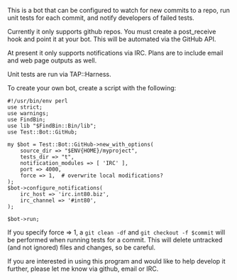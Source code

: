 This is a bot that can be configured to watch for new commits to a
repo, run unit tests for each commit, and notify developers of failed
tests.

Currently it only supports github repos. You must create a
post_receive hook and point it at your bot. This will be automated via
the GitHub API.

At present it only supports notifications via IRC. Plans are to
include email and web page outputs as well.

Unit tests are run via TAP::Harness.


To create your own bot, create a script with the following:

```
#!/usr/bin/env perl
use strict;
use warnings;
use FindBin;
use lib "$FindBin::Bin/lib";
use Test::Bot::GitHub;

my $bot = Test::Bot::GitHub->new_with_options(
    source_dir => "$ENV{HOME}/myproject",
    tests_dir => "t",
    notification_modules => [ 'IRC' ],
    port => 4000,
    force => 1,  # overwrite local modifications?
);
$bot->configure_notifications(
    irc_host => 'irc.int80.biz',
    irc_channel => '#int80',
);

$bot->run;
```

If you specify force => 1, a `git clean -df` and `git checkout -f
$commit` will be performed when running tests for a commit. This will
delete untracked (and not ignored) files and changes, so be careful.

If you are interested in using this program and would like to help
develop it further, please let me know via github, email or IRC.

